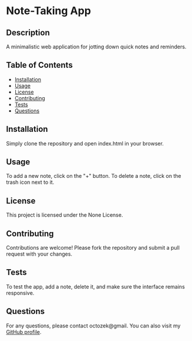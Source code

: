 
# Note-Taking App

## Description
A minimalistic web application for jotting down quick notes and reminders.

## Table of Contents
- [Installation](#installation)
- [Usage](#usage)
- [License](#license)
- [Contributing](#contributing)
- [Tests](#tests)
- [Questions](#questions)

## Installation
Simply clone the repository and open index.html in your browser.

## Usage
To add a new note, click on the "+" button. To delete a note, click on the trash icon next to it.

## License
This project is licensed under the None License.

## Contributing
Contributions are welcome! Please fork the repository and submit a pull request with your changes.

## Tests
To test the app, add a note, delete it, and make sure the interface remains responsive.

## Questions
For any questions, please contact octozek@gmail. You can also visit my [GitHub profile](https://github.com/octozek).
